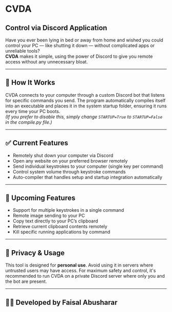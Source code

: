 # CVDA

## Control via Discord Application

Have you ever been lying in bed or away from home and wished you could control your PC — like shutting it down — without complicated apps or unreliable tools?  
**CVDA** makes it simple, using the power of Discord to give you remote access without any unnecessary bloat.

---

## 🚀 How It Works

CVDA connects to your computer through a custom Discord bot that listens for specific commands you send. The program automatically compiles itself into an executable and places it in the system startup folder, ensuring it runs every time your PC boots.  
*(If you prefer to disable this, simply change `STARTUP=True` to `STARTUP=False` in the compile.py file.)*

---

## ✅ Current Features

- Remotely shut down your computer via Discord
- Open any website on your preferred browser remotely
- Send individual keystrokes to your computer (single key per command)
- Control system volume through keystroke commands
- Auto-compiler that handles setup and startup integration automatically

---

## 🔧 Upcoming Features

- Support for multiple keystrokes in a single command
- Remote image sending to your PC
- Copy text directly to your PC’s clipboard
- Retrieve current clipboard contents remotely
- Kill specific running applications by command

---

## 🔐 Privacy & Usage

This tool is designed for **personal use**. Avoid using it in servers where untrusted users may have access. For maximum safety and control, it's recommended to run CVDA on a private Discord server where only you and the bot are present.

---

## 👨‍💻 Developed by Faisal Abusharar
